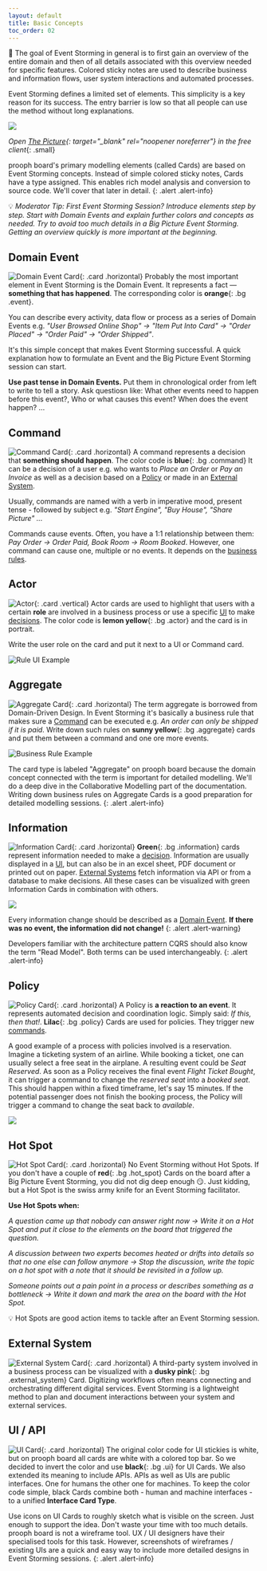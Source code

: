```yaml
---
layout: default
title: Basic Concepts
toc_order: 02
---
```


:dart: The goal of Event Storming in general is to first gain an overview of the entire domain and then of all details associated with this overview needed for
specific features. Colored sticky notes are used to describe business and information flows, user system interactions and automated processes.

Event Storming defines a limited set of elements. This simplicity is a key reason for its success. The entry barrier is low so that all people can use the method without long explanations.

<a href="{{site.baseurl}}/assets/images/Event_Storming_The_Picture.png" data-lightbox="The-Picture" data-title="Event Storming - The Picture">
    <span class="lightbox-indicator"></span>
    <img src="{{site.baseurl}}/assets/images/Event_Storming_The_Picture.png" />
</a>


*Open [The Picture](https://free.prooph-board.com/inspectio/boards/import/https%3A%2F%2Fraw.githubusercontent.com%2Fevent-engine%2Finspectio%2Fmaster%2Fassets%2FExample%2520Boards%2FThe%2520Picture.xml){: target="_blank" rel="noopener noreferrer"} in the free client*{: .small}

prooph board's primary modelling elements (called Cards) are based on Event Storming concepts. Instead of simple colored sticky notes, Cards have a type assigned.
This enables rich model analysis and conversion to source code. We'll cover that later in detail.
{: .alert .alert-info}

:bulb: *Moderator Tip: First Event Storming Session? Introduce elements step by step. Start with Domain Events and explain further colors and concepts as needed. Try to avoid too much details in a Big Picture Event Storming. Getting an overview quickly is more important at the beginning.*

## Domain Event

![Domain Event Card]({{site.baseurl}}/assets/images/Cards/Domain_Event.png){: .card .horizontal} Probably the most important element in Event Storming is the Domain Event. It represents a fact &mdash; **something that has happened**.
The corresponding color is **orange**{: .bg .event}.

You can describe every activity, data flow or process as a series of Domain Events e.g. *"User Browsed Online Shop" -> "Item Put Into Card" -> "Order Placed" -> "Order Paid" -> "Order Shipped"*.

It's this simple concept that makes Event Storming successful. A quick explanation how to formulate an Event and the Big Picture Event Storming session can start.

**Use past tense in Domain Events.** Put them in chronological order from left to write to tell a story. Ask questiosn like: What other events need to happen before this event?, Who or what causes this event? When does the event happen? ...

## Command

![Command Card]({{site.baseurl}}/assets/images/Cards/Command.png){: .card .horizontal} A command represents a decision that **something should happen**. The color code is **blue**{: .bg .command}
It can be a decision of a user e.g. who wants to *Place an Order* or *Pay an Invoice* as well as a decision based on a [Policy](#policy) or made in an [External System](#external-system).

Usually, commands are named with a verb in imperative mood, present tense - followed by subject e.g. *"Start Engine", "Buy House", "Share Picture" ...*

Commands cause events. Often, you have a 1:1 relationship between them: *Pay Order -> Order Paid, Book Room -> Room Booked*.
However, one command can cause one, multiple or no events. It depends on the [business rules](#aggregate).

## Actor

![Actor]({{site.baseurl}}/assets/images/Cards/Actor.png){: .card .vertical} Actor cards are used to highlight that users with a certain **role** are involved in a business process
or use a specific [UI](#ui) to make [decisions](#command). The color code is **lemon yellow**{: .bg .actor} and the card is in portrait.

Write the user role on the card and put it next to a UI or Command card.

![Rule UI Example]({{site.baseurl}}/assets/images/event_storming_role_ui_example.png)

## Aggregate
![Aggregate Card]({{site.baseurl}}/assets/images/Cards/Aggregate.png){: .card .horizontal} The term aggregate is borrowed from Domain-Driven Design.
In Event Storming it's basically a business rule that makes sure a [Command](#command) can be executed e.g. *An order can only be shipped if it is paid*. Write down such rules on  **sunny yellow**{: .bg .aggregate} cards
and put them between a command and one ore more events.

![Business Rule Example]({{site.baseurl}}/assets/images/event_storming_business_rule_example.png)

The card type is labeled "Aggregate" on prooph board because the domain concept connected with the term is important for detailed modelling. We'll do a deep dive in the Collaborative Modelling part of the documentation.
Writing down business rules on Aggregate Cards is a good preparation for detailed modelling sessions.
{: .alert .alert-info}

## Information

![Information Card]({{site.baseurl}}/assets/images/Cards/Information.png){: .card .horizontal} **Green**{: .bg .information} cards represent information needed to make a [decision](#command).
Information are usually displayed in a [UI](#ui), but can also be in an excel sheet, PDF document or printed out on paper. [External Systems](#external-system) fetch information via API or from a database to make decisions.
All these cases can be visualized with green Information Cards in combination with others.

<a href="{{site.baseurl}}/assets/images/event_storming_information_example.png" data-lightbox="Information-Example" data-title="Information Cards Example">
    <span class="lightbox-indicator"></span>
    <img src="{{site.baseurl}}/assets/images/event_storming_information_example.png" />
</a>


Every information change should be described as a [Domain Event](#domain-event). **If there was no event, the information did not change!**
{: .alert .alert-warning}

Developers familiar with the architecture pattern CQRS should also know the term "Read Model". Both terms can be used interchangeably.
{: .alert .alert-info}

## Policy

![Policy Card]({{site.baseurl}}/assets/images/Cards/Policy.png){: .card .horizontal} A Policy is **a reaction to an event**. It represents automated decision and coordination logic.
Simply said: *If this, then that!*. **Lilac**{: .bg .policy} Cards are used for policies. They trigger new [commands](#command).

A good example of a process with policies involved is a reservation. Imagine a ticketing system of an airline. While booking a ticket, one can
usually select a free seat in the airplane. A resulting event could be *Seat Reserved*.  As soon as a Policy receives the final event *Flight Ticket Bought*, it can trigger a command
to change the *reserved seat* into a *booked seat*. This should happen within a fixed timeframe, let's say 15 minutes. If the potential passenger does not finish the booking process,
the Policy will trigger a command to change the seat back to *available*.

<a href="{{site.baseurl}}/assets/images/event_storming_reservation_with_policies_example.png" data-lightbox="Reservation-Policy-Example" data-title="Reservation with Policies Example">
    <span class="lightbox-indicator"></span>
    <img src="{{site.baseurl}}/assets/images/event_storming_reservation_with_policies_example.png" />
</a>


## Hot Spot

![Hot Spot Card]({{site.baseurl}}/assets/images/Cards/Hot_Spot.png){: .card .horizontal} No Event Storming without Hot Spots. If you don't have a couple of **red**{: .bg .hot_spot} Cards on the board after a Big Picture
Event Storming, you did not dig deep enough :smirk:. Just kidding, but a Hot Spot is the swiss army knife for an Event Storming facilitator.

**Use Hot Spots when:**

*A question came up that nobody can answer right now -> Write it on a Hot Spot and put it close to the elements on the board that triggered the question.*

*A discussion between two experts becomes heated or drifts into details so that no one else can follow anymore -> Stop the discussion, write the topic on a hot spot with a note that it should be revisited in a follow up.*

*Someone points out a pain point in a process or describes something as a bottleneck -> Write it down and mark the area on the board with the Hot Spot.*

:bulb: Hot Spots are good action items to tackle after an Event Storming session.

## External System

![External System Card]({{site.baseurl}}/assets/images/Cards/External_System.png){: .card .horizontal} A third-party system involved in a business process can be visualized with a **dusky pink**{: .bg .external_system} Card.
Digitizing workflows often means connecting and orchestrating different digital services. Event Storming is a lightweight method to plan and document interactions between your system and external services.

## UI / API

![UI Card]({{site.baseurl}}/assets/images/Cards/UI.png){: .card .horizontal} The original color code for UI stickies is white, but on prooph board all cards are white with a colored top bar.
So we decided to invert the color and use **black**{: .bg .ui} for UI Cards. We also extended its meaning to include APIs. APIs as well as UIs are public interfaces.
One for humans the other one for machines. To keep the color code simple, black Cards combine both - human and machine interfaces - to a unified **Interface Card Type**.

Use icons on UI Cards to roughly sketch what is visible on the screen. Just enough to support the idea. Don't waste your time with too much details. prooph board is not a wireframe tool. UX / UI designers have
their specialised tools for this task. However, screenshots of wireframes / existing UIs are a quick and easy way to include more detailed designs in Event Storming sessions.
{: .alert .alert-info}

